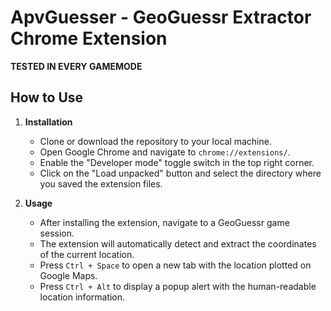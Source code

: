 # ApvGuesser - GeoGuessr Extractor Chrome Extension

**TESTED IN EVERY GAMEMODE**

## How to Use

1. **Installation**
   - Clone or download the repository to your local machine.
   - Open Google Chrome and navigate to `chrome://extensions/`.
   - Enable the "Developer mode" toggle switch in the top right corner.
   - Click on the "Load unpacked" button and select the directory where you saved the extension files.

2. **Usage**
   - After installing the extension, navigate to a GeoGuessr game session.
   - The extension will automatically detect and extract the coordinates of the current location.
   - Press `Ctrl + Space` to open a new tab with the location plotted on Google Maps.
   - Press `Ctrl + Alt` to display a popup alert with the human-readable location information.
